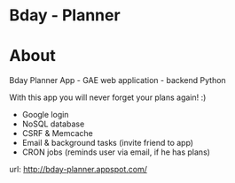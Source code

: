 # Bday - Planner
# About

Bday Planner App - GAE web application - backend Python

With this app you will never forget your plans again! :)

- Google login
- NoSQL database
- CSRF & Memcache
- Email & background tasks (invite friend to app)
- CRON jobs (reminds user via email, if he has plans)

url: http://bday-planner.appspot.com/